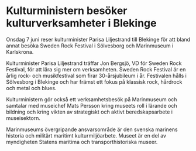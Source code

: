 # Kulturministern besöker kulturverksamheter i Blekinge

Onsdag 7 juni reser kulturminister Parisa Liljestrand till Blekinge för att bland annat besöka Sweden Rock Festival i Sölvesborg och Marinmuseum i Karlskrona.

Kulturminister Parisa Liljestrand träffar Jon Bergsjö, VD för Sweden Rock Festival, för att lära sig mer om verksamheten. Sweden Rock Festival är en årlig rock- och musikfestival som firar 30-årsjubileum i år. Festivalen hålls i Sölvesborg i Blekinge och har främst ett fokus på klassisk rock, hårdrock och metal och blues.

Kulturministern gör också ett verksamhetsbesök på Marinmuseum och samtalar med museichef Mats Persson kring museets roll i lärande och bildning och kring vikten av strategiskt och aktivt beredskapsarbete i museisektorn.

Marinmuseums övergripande ansvarsområde är den svenska marinens historia och militärt maritimt kulturmiljöarbete. Museet är en del av myndigheten Statens maritima och transporthistoriska museer.
